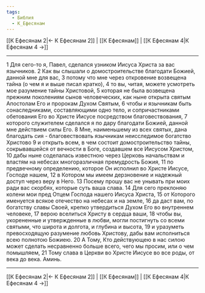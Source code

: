 ```yaml
---
tags:
  - Библия
  - К_Ефесянам
---
```

[[К Ефесянам 2|← К Ефесянам 2]] | [[К Ефесянам]] | [[К Ефесянам 4|К Ефесянам 4 →]]

---
1 Для сего-то я, Павел, сделался узником Иисуса Христа за вас язычников.
2 Как вы слышали о домостроительстве благодати Божией, данной мне для вас,
3 потому что мне через откровение возвещена тайна (о чем я и выше писал кратко),
4 то вы, читая, можете усмотреть мое разумение тайны Христовой,
5 которая не была возвещена прежним поколениям сынов человеческих, как ныне открыта святым Апостолам Его и пророкам Духом Святым,
6 чтобы и язычникам быть сонаследниками, составляющими одно тело, и сопричастниками обетования Его во Христе Иисусе посредством благовествования,
7 которого служителем сделался я по дару благодати Божией, данной мне действием силы Его.
8 Мне, наименьшему из всех святых, дана благодать сия - благовествовать язычникам неисследимое богатство Христово
9 и открыть всем, в чем состоит домостроительство тайны, сокрывавшейся от вечности в Боге, создавшем все Иисусом Христом,
10 дабы ныне соделалась известною через Церковь начальствам и властям на небесах многоразличная премудрость Божия,
11 по предвечному определению, которое Он исполнил во Христе Иисусе, Господе нашем,
12 в Котором мы имеем дерзновение и надежный доступ через веру в Него.
13 Посему прошу вас не унывать при моих ради вас скорбях, которые суть ваша слава.
14 Для сего преклоняю колени мои пред Отцем Господа нашего Иисуса Христа,
15 от Которого именуется всякое отечество на небесах и на земле,
16 да даст вам, по богатству славы Своей, крепко утвердиться Духом Его во внутреннем человеке,
17 верою вселиться Христу в сердца ваши,
18 чтобы вы, укорененные и утвержденные в любви, могли постигнуть со всеми святыми, что широта и долгота, и глубина и высота,
19 и уразуметь превосходящую разумение любовь Христову, дабы вам исполниться всею полнотою Божиею.
20 А Тому, Кто действующею в нас силою может сделать несравненно больше всего, чего мы просим, или о чем помышляем,
21 Тому слава в Церкви во Христе Иисусе во все роды, от века до века. Аминь.

---
[[К Ефесянам 2|← К Ефесянам 2]] | [[К Ефесянам]] | [[К Ефесянам 4|К Ефесянам 4 →]]